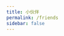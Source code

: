 ```yaml
---
title: 小伙伴
permalink: /friends
sidebar: false
---
```


<FriendPage />

<script>
import { defineComponent } from 'vue'
import FriendPage from '@components/FriendPage.vue'
export default defineComponent({
  name: 'Friend',
  components: {
    FriendPage
  },
})
</script>